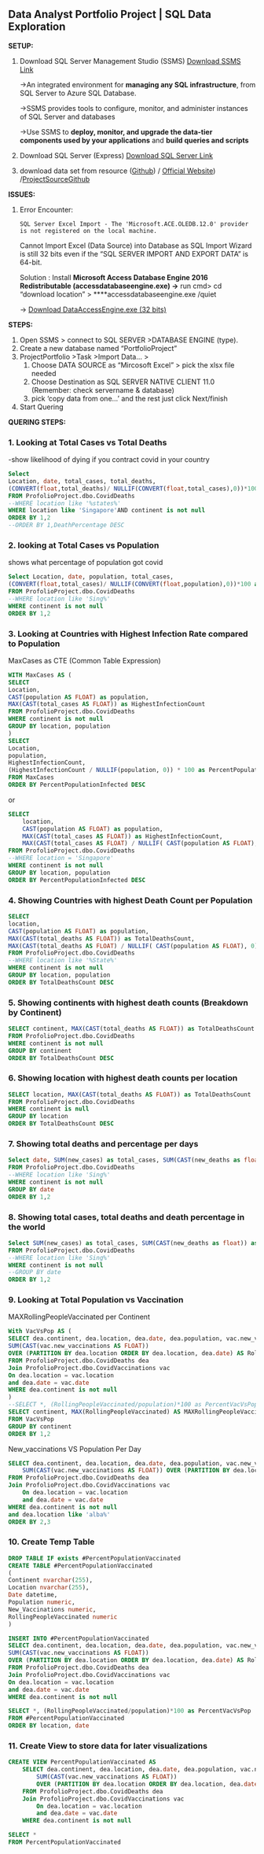 ## Data Analyst Portfolio Project | SQL Data Exploration

**SETUP:**

1. Download SQL Server Management Studio (SSMS) [Download SSMS Link](https://learn.microsoft.com/en-us/sql/ssms/download-sql-server-management-studio-ssms?view=sql-server-ver16#download-ssms)
    
    →An integrated environment for **managing any SQL infrastructure**, from SQL Server to Azure SQL Database. 
    
    →SSMS provides tools to configure, monitor, and administer instances of SQL Server and databases
    
    →Use SSMS to **deploy, monitor, and upgrade the data-tier components used by your applications** and **build queries and scripts**
    
2. Download SQL Server (Express) [Download SQL Server Link](https://www.microsoft.com/en-sg/sql-server/sql-server-downloads)
3. download data set from resource ([Github](https://github.com/owid/covid-19-data/tree/master/public/data)) / [Official Website](https://ourworldindata.org/covid-deaths)) /[ProjectSourceGithub](https://github.com/AlexTheAnalyst/PortfolioProjects/blob/main/CovidVaccinations.xlsx)

**ISSUES:**

1. Error Encounter:
    
    ```
    SQL Server Excel Import - The 'Microsoft.ACE.OLEDB.12.0' provider is not registered on the local machine.
    ```
    
    Cannot Import Excel (Data Source) into Database as SQL Import Wizard is still 32 bits even if the “SQL SERVER IMPORT AND EXPORT DATA” is 64-bit.
    
    Solution : Install **Microsoft Access Database Engine 2016 Redistributable (accessdatabaseengine.exe) →** run cmd> cd “download location” > ****accessdatabaseengine.exe /quiet
    
    → [Download DataAccessEngine.exe (32 bits)](https://www.microsoft.com/en-us/download/details.aspx?id=54920)
    

**STEPS:**

1. Open SSMS > connect to SQL SERVER >DATABASE ENGINE (type).
2. Create a new database named “PortfolioProject”
3. ProjectPortfolio >Task >Import Data… >
    1.  Choose DATA SOURCE as “Mircosoft Excel” > pick the xlsx file needed
    2.  Choose Destination as SQL SERVER  NATIVE CLIENT 11.0 (Remember: check servername & database)
    3. pick ‘copy data from one…’ and the rest just click Next/finish
4. Start Quering

**QUERING STEPS:**

### 1. Looking at Total Cases vs Total Deaths

-show likelihood of dying if you contract covid in your country

```sql
Select
Location, date, total_cases, total_deaths,
(CONVERT(float,total_deaths)/ NULLIF(CONVERT(float,total_cases),0))*100 as DeathPercentage
FROM ProfolioProject.dbo.CovidDeaths
--WHERE location like '%states%'
WHERE location like 'Singapore'AND continent is not null
ORDER BY 1,2
--ORDER BY 1,DeathPercentage DESC
```

### 2. looking at Total Cases vs Population

shows what percentage of population got covid

```sql
Select Location, date, population, total_cases,
(CONVERT(float,total_cases)/ NULLIF(CONVERT(float,population),0))*100 as PercentPopulationInfected
FROM ProfolioProject.dbo.CovidDeaths
--WHERE location like 'Sing%'
WHERE continent is not null
ORDER BY 1,2
```

### **3. Looking at Countries with Highest Infection Rate compared to Population**

MaxCases as CTE (Common Table Expression)

```sql
WITH MaxCases AS (
SELECT
Location,
CAST(population AS FLOAT) as population,
MAX(CAST(total_cases AS FLOAT)) as HighestInfectionCount
FROM ProfolioProject.dbo.CovidDeaths
WHERE continent is not null
GROUP BY location, population
)
SELECT
Location,
population,
HighestInfectionCount,
(HighestInfectionCount / NULLIF(population, 0)) * 100 as PercentPopulationInfected
FROM MaxCases
ORDER BY PercentPopulationInfected DESC
```

or

```sql
SELECT 
    location, 
    CAST(population AS FLOAT) as population, 
    MAX(CAST(total_cases AS FLOAT)) as HighestInfectionCount, 
    MAX(CAST(total_cases AS FLOAT) / NULLIF( CAST(population AS FLOAT), 0)) * 100 as PercentPopulationInfected
FROM ProfolioProject.dbo.CovidDeaths
--WHERE location = 'Singapore'
WHERE continent is not null
GROUP BY location, population
ORDER BY PercentPopulationInfected DESC
```

### 4. Showing Countries with highest Death Count per Population

```sql
SELECT
location,
CAST(population AS FLOAT) as population,
MAX(CAST(total_deaths AS FLOAT)) as TotalDeathsCount,
MAX(CAST(total_deaths AS FLOAT) / NULLIF( CAST(population AS FLOAT), 0)) * 100 as PercentPopulationDeaths
FROM ProfolioProject.dbo.CovidDeaths
--WHERE location like '%State%'
WHERE continent is not null
GROUP BY location, population
ORDER BY TotalDeathsCount DESC
```

### 5. Showing continents with highest death counts (Breakdown by Continent)

```sql
SELECT continent, MAX(CAST(total_deaths AS FLOAT)) as TotalDeathsCount
FROM ProfolioProject.dbo.CovidDeaths
WHERE continent is not null
GROUP BY continent
ORDER BY TotalDeathsCount DESC
```

### 6. Showing location with highest death counts per location

```sql
SELECT location, MAX(CAST(total_deaths AS FLOAT)) as TotalDeathsCount
FROM ProfolioProject.dbo.CovidDeaths
WHERE continent is null
GROUP BY location
ORDER BY TotalDeathsCount DESC
```

### 7. Showing total deaths and percentage per days

```sql
Select date, SUM(new_cases) as total_cases, SUM(CAST(new_deaths as float)) as total_deaths, SUM(CAST(new_deaths as float))/NULLIF(SUM(new_cases),0) *100 as DeathPercentage
FROM ProfolioProject.dbo.CovidDeaths
--WHERE location like 'Sing%'
WHERE continent is not null
GROUP BY date
ORDER BY 1,2
```

### 8. Showing total cases, total deaths and death percentage in the world

```sql
Select SUM(new_cases) as total_cases, SUM(CAST(new_deaths as float)) as total_deaths, SUM(CAST(new_deaths as float))/NULLIF(SUM(new_cases),0) *100 as DeathPercentage
FROM ProfolioProject.dbo.CovidDeaths
--WHERE location like 'Sing%'
WHERE continent is not null
--GROUP BY date
ORDER BY 1,2
```

### 9. Looking at Total Population vs Vaccination

MAXRollingPeopleVaccinated per Continent

```sql
With VacVsPop AS (
SELECT dea.continent, dea.location, dea.date, dea.population, vac.new_vaccinations,
SUM(CAST(vac.new_vaccinations AS FLOAT))
OVER (PARTITION BY dea.location ORDER BY dea.location, dea.date) AS RollingPeopleVaccinated
FROM ProfolioProject.dbo.CovidDeaths dea
Join ProfolioProject.dbo.CovidVaccinations vac
On dea.location = vac.location
and dea.date = vac.date
WHERE dea.continent is not null
)
--SELECT *, (RollingPeopleVaccinated/population)*100 as PercentVacVsPop
SELECT continent, MAX(RollingPeopleVaccinated) AS MAXRollingPeopleVaccinated
FROM VacVsPop
GROUP BY continent
ORDER BY 1,2
```

New_vaccinations VS Population Per Day

```sql
SELECT dea.continent, dea.location, dea.date, dea.population, vac.new_vaccinations,
	SUM(CAST(vac.new_vaccinations AS FLOAT)) OVER (PARTITION BY dea.location ORDER BY dea.location, dea.date) AS RollingPeopleVaccinated 
FROM ProfolioProject.dbo.CovidDeaths dea
Join ProfolioProject.dbo.CovidVaccinations vac
	On dea.location = vac.location
	and dea.date = vac.date
WHERE dea.continent is not null
and dea.location like 'alba%'
ORDER BY 2,3

```

### 10. Create Temp Table

```sql
DROP TABLE IF exists #PercentPopulationVaccinated
CREATE TABLE #PercentPopulationVaccinated
(
Continent nvarchar(255),
Location nvarchar(255),
Date datetime,
Population numeric,
New_Vaccinations numeric,
RollingPeopleVaccinated numeric
)
```

```sql
INSERT INTO #PercentPopulationVaccinated
SELECT dea.continent, dea.location, dea.date, dea.population, vac.new_vaccinations,
SUM(CAST(vac.new_vaccinations AS FLOAT))
OVER (PARTITION BY dea.location ORDER BY dea.location, dea.date) AS RollingPeopleVaccinated
FROM ProfolioProject.dbo.CovidDeaths dea
Join ProfolioProject.dbo.CovidVaccinations vac
On dea.location = vac.location
and dea.date = vac.date
WHERE dea.continent is not null
```

```sql
SELECT *, (RollingPeopleVaccinated/population)*100 as PercentVacVsPop
FROM #PercentPopulationVaccinated
ORDER BY location, date
```

### 11. Create View to store data for later visualizations

```sql
CREATE VIEW PercentPopulationVaccinated AS
	SELECT dea.continent, dea.location, dea.date, dea.population, vac.new_vaccinations,
		SUM(CAST(vac.new_vaccinations AS FLOAT)) 
		OVER (PARTITION BY dea.location ORDER BY dea.location, dea.date) AS RollingPeopleVaccinated 
	FROM ProfolioProject.dbo.CovidDeaths dea
	Join ProfolioProject.dbo.CovidVaccinations vac
		On dea.location = vac.location
		and dea.date = vac.date
	WHERE dea.continent is not null
```

```sql
SELECT * 
FROM PercentPopulationVaccinated
```
